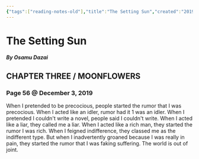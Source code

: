 ```yaml
---
{"tags":["reading-notes-old"],"title":"The Setting Sun","created":"2019-12-03T17:40:07+06:00","updated":"2025-05-28T12:38:19+06:00","dg-publish":true,"dg-note-icon":"stone","dg-path":"Reading/Notes and Highlights/The Setting Sun.md","permalink":"/reading/notes-and-highlights/the-setting-sun/","dgPassFrontmatter":true,"noteIcon":"stone"}
---
```


# The Setting Sun
##### By Osamu Dazai

## CHAPTER THREE / MOONFLOWERS
### Page 56 @ December 3, 2019
When I pretended to be precocious, people started the rumor that I was precocious. When I acted like an idler, rumor had it 1 was an idler. When I pretended I couldn't write a novel, people said I couldn't write. When I acted like a liar, they called me a liar. When I acted like a rich man, they started the rumor I was rich. When I feigned indifference, they classed me as the indifferent type. But when I inadvertently groaned because I was really in pain, they started the rumor that I was faking suffering. The world is out of joint.